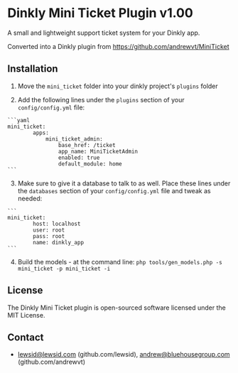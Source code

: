 Dinkly Mini Ticket Plugin v1.00
===============================

A small and lightweight support ticket system for your Dinkly app.

Converted into a Dinkly plugin from https://github.com/andrewvt/MiniTicket


Installation
------------

  1. Move the `mini_ticket` folder into your dinkly project's `plugins` folder

  2. Add the following lines under the `plugins` section of your `config/config.yml` file:

    ```yaml
    mini_ticket:
            apps:
                mini_ticket_admin:
                    base_href: /ticket
                    app_name: MiniTicketAdmin
                    enabled: true
                    default_module: home
    ```

  3. Make sure to give it a database to talk to as well. Place these lines under the `databases` section of your `config/config.yml` file and tweak as needed:

    ```
    mini_ticket:
            host: localhost
            user: root
            pass: root
            name: dinkly_app
    ```

  4. Build the models - at the command line: `php tools/gen_models.php -s mini_ticket -p mini_ticket -i`


License
-------

The Dinkly Mini Ticket plugin is open-sourced software licensed under the MIT License.


Contact
-------

  - lewsid@lewsid.com (github.com/lewsid), andrew@bluehousegroup.com (github.com/andrewvt)
